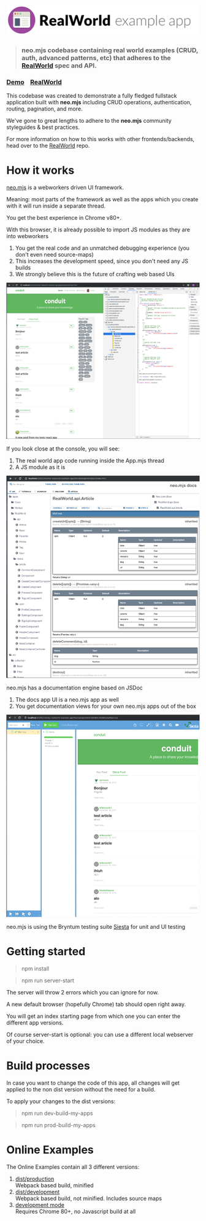 # ![RealWorld Example App](.github/logo.png)

> ### neo.mjs codebase containing real world examples (CRUD, auth, advanced patterns, etc) that adheres to the [RealWorld](https://github.com/gothinkster/realworld) spec and API.


### [Demo](https://neomjs.github.io/pages/node_modules/neo.mjs/dist/production/apps/realworld/index.html)&nbsp;&nbsp;&nbsp;&nbsp;[RealWorld](https://github.com/gothinkster/realworld)


This codebase was created to demonstrate a fully fledged fullstack application built with **neo.mjs** including CRUD operations, authentication, routing, pagination, and more.

We've gone to great lengths to adhere to the **neo.mjs** community styleguides & best practices.

For more information on how to this works with other frontends/backends, head over to the [RealWorld](https://github.com/gothinkster/realworld) repo.


# How it works

<a href="https://github.com/neomjs/neo">neo.mjs</a> is a webworkers driven UI framework.

Meaning: most parts of the framework as well as the apps which you create with it will run inside a separate thread.

You get the best experience in Chrome v80+.

With this browser, it is already possible to import JS modules as they are into webworkers

1. You get the real code and an unmatched debugging experience (you don't even need source-maps)
2. This increases the development speed, since you don't need any JS builds
3. We strongly believe this is the future of crafting web based UIs

<img src=".github/images/rw-workers.png" alt="real world app workers">

If you look close at the console, you will see:
1. The real world app code running inside the App.mjs thread
2. A JS module as it is

<img src=".github/images/rw-docs.png" alt="real world app docs">

neo.mjs has a documentation engine based on JSDoc
1. The docs app UI is a neo.mjs app as well
2. You get documentation views for your own neo.mjs apps out of the box

<img src=".github/images/rw-test.png" alt="real world app docs">

neo.mjs is using the Bryntum testing suite <a href="https://www.bryntum.com/products/siesta/">Siesta</a> for unit and UI testing

# Getting started

> npm install

> npm run server-start

The server will throw 2 errors which you can ignore for now.

A new default browser (hopefully Chrome) tab should open right away.

You will get an index starting page from which one you can enter the different app versions.

Of course server-start is optional: you can use a different local webserver of your choice.

# Build processes
In case you want to change the code of this app, all changes will get applied to the non dist version
without the need for a build.

To apply your changes to the dist versions:

> npm run dev-build-my-apps

> npm run prod-build-my-apps

# Online Examples
The Online Examples contain all 3 different versions:
1. <a href="https://neomjs.github.io/pages/node_modules/neo.mjs/dist/production/apps/realworld/index.html">dist/production</a></br>
  Webpack based build, minified
2. <a href="https://neomjs.github.io/pages/node_modules/neo.mjs/dist/development/apps/realworld/index.html">dist/development</a></br>
  Webpack based build, not minified. Includes source maps
3. <a href="https://neomjs.github.io/pages/node_modules/neo.mjs/apps/realworld/index.html">development mode</a></br>
  Requires Chrome 80+, no Javascript build at all